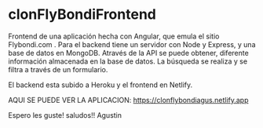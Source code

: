 # clonFlyBondiFrontend

Frontend de una aplicación hecha con Angular, que emula el sitio Flybondi.com . Para el backend tiene un servidor con Node y Express,
y una base de datos en MongoDB. 
Através de la API se puede obtener, diferente información almacenada en la base de datos. La búsqueda se realiza y se filtra a través de un formulario.

El backend esta subido a Heroku y el frontend en Netlify.

AQUI SE PUEDE VER LA APLICACION: https://clonflybondiagus.netlify.app


Espero les guste! saludos!! Agustin
